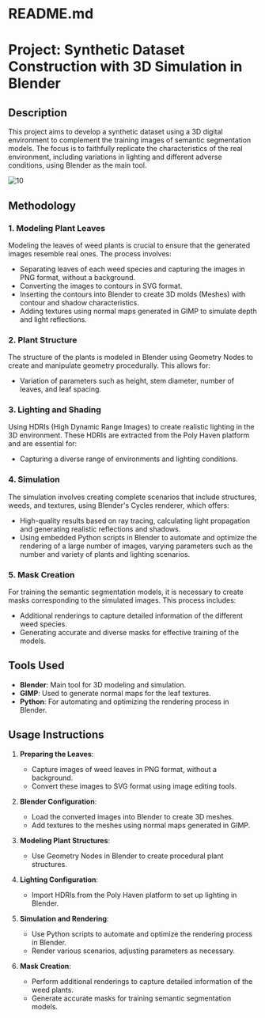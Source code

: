 # README.md

# Project: Synthetic Dataset Construction with 3D Simulation in Blender

## Description
This project aims to develop a synthetic dataset using a 3D digital environment to complement the training images of semantic segmentation models. The focus is to faithfully replicate the characteristics of the real environment, including variations in lighting and different adverse conditions, using Blender as the main tool.



![10](https://github.com/fridriscvski/blender_digital_twin/assets/117530891/664f542a-9112-4412-869b-552b1362156a)
## Methodology
### 1. Modeling Plant Leaves
Modeling the leaves of weed plants is crucial to ensure that the generated images resemble real ones. The process involves:
- Separating leaves of each weed species and capturing the images in PNG format, without a background.
- Converting the images to contours in SVG format.
- Inserting the contours into Blender to create 3D molds (Meshes) with contour and shadow characteristics.
- Adding textures using normal maps generated in GIMP to simulate depth and light reflections.

### 2. Plant Structure
The structure of the plants is modeled in Blender using Geometry Nodes to create and manipulate geometry procedurally. This allows for:
- Variation of parameters such as height, stem diameter, number of leaves, and leaf spacing.

### 3. Lighting and Shading
Using HDRIs (High Dynamic Range Images) to create realistic lighting in the 3D environment. These HDRIs are extracted from the Poly Haven platform and are essential for:
- Capturing a diverse range of environments and lighting conditions.

### 4. Simulation
The simulation involves creating complete scenarios that include structures, weeds, and textures, using Blender's Cycles renderer, which offers:
- High-quality results based on ray tracing, calculating light propagation and generating realistic reflections and shadows.
- Using embedded Python scripts in Blender to automate and optimize the rendering of a large number of images, varying parameters such as the number and variety of plants and lighting scenarios.

### 5. Mask Creation
For training the semantic segmentation models, it is necessary to create masks corresponding to the simulated images. This process includes:
- Additional renderings to capture detailed information of the different weed species.
- Generating accurate and diverse masks for effective training of the models.

## Tools Used
- **Blender**: Main tool for 3D modeling and simulation.
- **GIMP**: Used to generate normal maps for the leaf textures.
- **Python**: For automating and optimizing the rendering process in Blender.

## Usage Instructions

1. **Preparing the Leaves**:
   - Capture images of weed leaves in PNG format, without a background.
   - Convert these images to SVG format using image editing tools.

2. **Blender Configuration**:
   - Load the converted images into Blender to create 3D meshes.
   - Add textures to the meshes using normal maps generated in GIMP.

3. **Modeling Plant Structures**:
   - Use Geometry Nodes in Blender to create procedural plant structures.

4. **Lighting Configuration**:
   - Import HDRIs from the Poly Haven platform to set up lighting in Blender.

5. **Simulation and Rendering**:
   - Use Python scripts to automate and optimize the rendering process in Blender.
   - Render various scenarios, adjusting parameters as necessary.

6. **Mask Creation**:
   - Perform additional renderings to capture detailed information of the weed plants.
   - Generate accurate masks for training semantic segmentation models.

